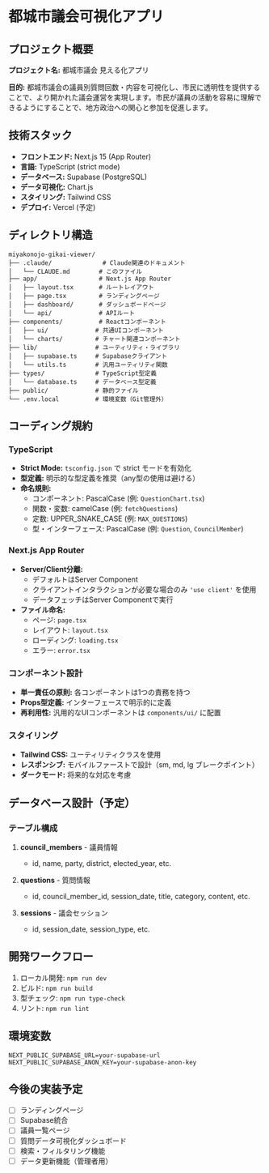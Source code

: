 # 都城市議会可視化アプリ

## プロジェクト概要

**プロジェクト名:** 都城市議会 見える化アプリ

**目的:**
都城市議会の議員別質問回数・内容を可視化し、市民に透明性を提供することで、より開かれた議会運営を実現します。市民が議員の活動を容易に理解できるようにすることで、地方政治への関心と参加を促進します。

## 技術スタック

- **フロントエンド:** Next.js 15 (App Router)
- **言語:** TypeScript (strict mode)
- **データベース:** Supabase (PostgreSQL)
- **データ可視化:** Chart.js
- **スタイリング:** Tailwind CSS
- **デプロイ:** Vercel (予定)

## ディレクトリ構造

```
miyakonojo-gikai-viewer/
├── .claude/              # Claude関連のドキュメント
│   └── CLAUDE.md        # このファイル
├── app/                 # Next.js App Router
│   ├── layout.tsx       # ルートレイアウト
│   ├── page.tsx         # ランディングページ
│   ├── dashboard/       # ダッシュボードページ
│   └── api/             # APIルート
├── components/          # Reactコンポーネント
│   ├── ui/             # 共通UIコンポーネント
│   └── charts/         # チャート関連コンポーネント
├── lib/                # ユーティリティ・ライブラリ
│   ├── supabase.ts     # Supabaseクライアント
│   └── utils.ts        # 汎用ユーティリティ関数
├── types/              # TypeScript型定義
│   └── database.ts     # データベース型定義
├── public/             # 静的ファイル
└── .env.local          # 環境変数（Git管理外）
```

## コーディング規約

### TypeScript

- **Strict Mode:** `tsconfig.json` で strict モードを有効化
- **型定義:** 明示的な型定義を推奨（any型の使用は避ける）
- **命名規則:**
  - コンポーネント: PascalCase (例: `QuestionChart.tsx`)
  - 関数・変数: camelCase (例: `fetchQuestions`)
  - 定数: UPPER_SNAKE_CASE (例: `MAX_QUESTIONS`)
  - 型・インターフェース: PascalCase (例: `Question`, `CouncilMember`)

### Next.js App Router

- **Server/Client分離:**
  - デフォルトはServer Component
  - クライアントインタラクションが必要な場合のみ `'use client'` を使用
  - データフェッチはServer Componentで実行
- **ファイル命名:**
  - ページ: `page.tsx`
  - レイアウト: `layout.tsx`
  - ローディング: `loading.tsx`
  - エラー: `error.tsx`

### コンポーネント設計

- **単一責任の原則:** 各コンポーネントは1つの責務を持つ
- **Props型定義:** インターフェースで明示的に定義
- **再利用性:** 汎用的なUIコンポーネントは `components/ui/` に配置

### スタイリング

- **Tailwind CSS:** ユーティリティクラスを使用
- **レスポンシブ:** モバイルファーストで設計（sm, md, lg ブレークポイント）
- **ダークモード:** 将来的な対応を考慮

## データベース設計（予定）

### テーブル構成

1. **council_members** - 議員情報
   - id, name, party, district, elected_year, etc.

2. **questions** - 質問情報
   - id, council_member_id, session_date, title, category, content, etc.

3. **sessions** - 議会セッション
   - id, session_date, session_type, etc.

## 開発ワークフロー

1. ローカル開発: `npm run dev`
2. ビルド: `npm run build`
3. 型チェック: `npm run type-check`
4. リント: `npm run lint`

## 環境変数

```.env.local
NEXT_PUBLIC_SUPABASE_URL=your-supabase-url
NEXT_PUBLIC_SUPABASE_ANON_KEY=your-supabase-anon-key
```

## 今後の実装予定

- [ ] ランディングページ
- [ ] Supabase統合
- [ ] 議員一覧ページ
- [ ] 質問データ可視化ダッシュボード
- [ ] 検索・フィルタリング機能
- [ ] データ更新機能（管理者用）
